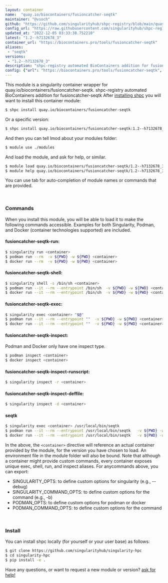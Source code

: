```yaml
---
layout: container
name:  "quay.io/biocontainers/fusioncatcher-seqtk"
maintainer: "@vsoch"
github: "https://github.com/singularityhub/shpc-registry/blob/main/quay.io/biocontainers/fusioncatcher-seqtk/container.yaml"
config_url: "https://raw.githubusercontent.com/singularityhub/shpc-registry/main/quay.io/biocontainers/fusioncatcher-seqtk/container.yaml"
updated_at: "2022-12-05 03:33:38.752210"
latest: "1.2--h7132678_3"
container_url: "https://biocontainers.pro/tools/fusioncatcher-seqtk"
aliases:
 - "seqtk"
versions:
 - "1.2--h7132678_3"
description: "shpc-registry automated BioContainers addition for fusioncatcher-seqtk"
config: {"url": "https://biocontainers.pro/tools/fusioncatcher-seqtk", "maintainer": "@vsoch", "description": "shpc-registry automated BioContainers addition for fusioncatcher-seqtk", "latest": {"1.2--h7132678_3": "sha256:8e6e89febcc6e68afa1057f56e393df260a663115091ad5dede94df658ac08b4"}, "tags": {"1.2--h7132678_3": "sha256:8e6e89febcc6e68afa1057f56e393df260a663115091ad5dede94df658ac08b4"}, "docker": "quay.io/biocontainers/fusioncatcher-seqtk", "aliases": {"seqtk": "/usr/local/bin/seqtk"}}
---
```


This module is a singularity container wrapper for quay.io/biocontainers/fusioncatcher-seqtk.
shpc-registry automated BioContainers addition for fusioncatcher-seqtk
After [installing shpc](#install) you will want to install this container module:


```bash
$ shpc install quay.io/biocontainers/fusioncatcher-seqtk
```

Or a specific version:

```bash
$ shpc install quay.io/biocontainers/fusioncatcher-seqtk:1.2--h7132678_3
```

And then you can tell lmod about your modules folder:

```bash
$ module use ./modules
```

And load the module, and ask for help, or similar.

```bash
$ module load quay.io/biocontainers/fusioncatcher-seqtk/1.2--h7132678_3
$ module help quay.io/biocontainers/fusioncatcher-seqtk/1.2--h7132678_3
```

You can use tab for auto-completion of module names or commands that are provided.

<br>

### Commands

When you install this module, you will be able to load it to make the following commands accessible.
Examples for both Singularity, Podman, and Docker (container technologies supported) are included.

#### fusioncatcher-seqtk-run:

```bash
$ singularity run <container>
$ podman run --rm  -v ${PWD} -w ${PWD} <container>
$ docker run --rm  -v ${PWD} -w ${PWD} <container>
```

#### fusioncatcher-seqtk-shell:

```bash
$ singularity shell -s /bin/sh <container>
$ podman run --it --rm --entrypoint /bin/sh  -v ${PWD} -w ${PWD} <container>
$ docker run --it --rm --entrypoint /bin/sh  -v ${PWD} -w ${PWD} <container>
```

#### fusioncatcher-seqtk-exec:

```bash
$ singularity exec <container> "$@"
$ podman run --it --rm --entrypoint ""  -v ${PWD} -w ${PWD} <container> "$@"
$ docker run --it --rm --entrypoint ""  -v ${PWD} -w ${PWD} <container> "$@"
```

#### fusioncatcher-seqtk-inspect:

Podman and Docker only have one inspect type.

```bash
$ podman inspect <container>
$ docker inspect <container>
```

#### fusioncatcher-seqtk-inspect-runscript:

```bash
$ singularity inspect -r <container>
```

#### fusioncatcher-seqtk-inspect-deffile:

```bash
$ singularity inspect -d <container>
```


#### seqtk

```bash
$ singularity exec <container> /usr/local/bin/seqtk
$ podman run --it --rm --entrypoint /usr/local/bin/seqtk   -v ${PWD} -w ${PWD} <container> -c " $@"
$ docker run --it --rm --entrypoint /usr/local/bin/seqtk   -v ${PWD} -w ${PWD} <container> -c " $@"
```



In the above, the `<container>` directive will reference an actual container provided
by the module, for the version you have chosen to load. An environment file in the
module folder will also be bound. Note that although a container
might provide custom commands, every container exposes unique exec, shell, run, and
inspect aliases. For anycommands above, you can export:

 - SINGULARITY_OPTS: to define custom options for singularity (e.g., --debug)
 - SINGULARITY_COMMAND_OPTS: to define custom options for the command (e.g., -b)
 - PODMAN_OPTS: to define custom options for podman or docker
 - PODMAN_COMMAND_OPTS: to define custom options for the command

<br>

### Install

You can install shpc locally (for yourself or your user base) as follows:

```bash
$ git clone https://github.com/singularityhub/singularity-hpc
$ cd singularity-hpc
$ pip install -e .
```

Have any questions, or want to request a new module or version? [ask for help!](https://github.com/singularityhub/singularity-hpc/issues)